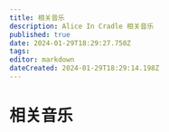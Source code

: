 ```yaml
---
title: 相关音乐
description: Alice In Cradle 相关音乐
published: true
date: 2024-01-29T18:29:27.750Z
tags: 
editor: markdown
dateCreated: 2024-01-29T18:29:14.198Z
---
```


# 相关音乐

<div class="table-container" id="相关音乐-1"></div>

